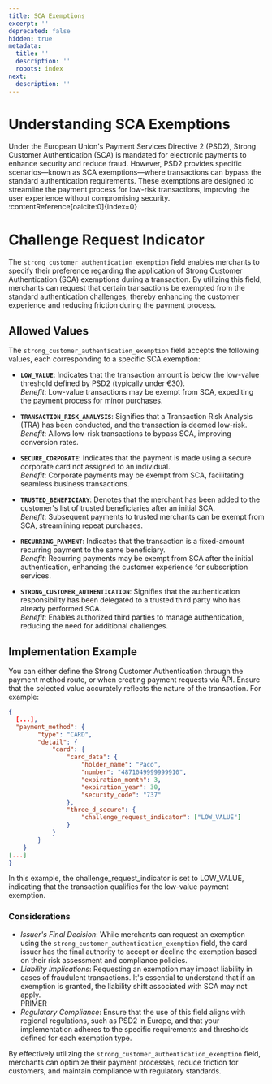 ```yaml
---
title: SCA Exemptions
excerpt: ''
deprecated: false
hidden: true
metadata:
  title: ''
  description: ''
  robots: index
next:
  description: ''
---
```

# Understanding SCA Exemptions

Under the European Union's Payment Services Directive 2 (PSD2), Strong Customer Authentication (SCA) is mandated for electronic payments to enhance security and reduce fraud. However, PSD2 provides specific scenarios—known as SCA exemptions—where transactions can bypass the standard authentication requirements. These exemptions are designed to streamline the payment process for low-risk transactions, improving the user experience without compromising security. :contentReference[oaicite:0]{index=0}

# Challenge Request Indicator

The `strong_customer_authentication_exemption` field enables merchants to specify their preference regarding the application of Strong Customer Authentication (SCA) exemptions during a transaction. By utilizing this field, merchants can request that certain transactions be exempted from the standard authentication challenges, thereby enhancing the customer experience and reducing friction during the payment process.

## Allowed Values

The `strong_customer_authentication_exemption` field accepts the following values, each corresponding to a specific SCA exemption:

- **`LOW_VALUE`**: Indicates that the transaction amount is below the low-value threshold defined by PSD2 (typically under €30).  
  _Benefit_: Low-value transactions may be exempt from SCA, expediting the payment process for minor purchases. 

- **`TRANSACTION_RISK_ANALYSIS`**: Signifies that a Transaction Risk Analysis (TRA) has been conducted, and the transaction is deemed low-risk.  
  _Benefit_: Allows low-risk transactions to bypass SCA, improving conversion rates. 

- **`SECURE_CORPORATE`**: Indicates that the payment is made using a secure corporate card not assigned to an individual.  
  _Benefit_: Corporate payments may be exempt from SCA, facilitating seamless business transactions. 

- **`TRUSTED_BENEFICIARY`**: Denotes that the merchant has been added to the customer's list of trusted beneficiaries after an initial SCA.  
  _Benefit_: Subsequent payments to trusted merchants can be exempt from SCA, streamlining repeat purchases. 

- **`RECURRING_PAYMENT`**: Indicates that the transaction is a fixed-amount recurring payment to the same beneficiary.  
  _Benefit_: Recurring payments may be exempt from SCA after the initial authentication, enhancing the customer experience for subscription services.

- **`STRONG_CUSTOMER_AUTHENTICATION`**: Signifies that the authentication responsibility has been delegated to a trusted third party who has already performed SCA.  
  _Benefit_: Enables authorized third parties to manage authentication, reducing the need for additional challenges. 

## Implementation Example

You can either define the Strong Customer Authentication through the payment method route, or when creating payment requests via API. Ensure that the selected value accurately reflects the nature of the transaction. For example:

```json
{
  [...],
  "payment_method": {
        "type": "CARD",
        "detail": {
            "card": {
                "card_data": {
                    "holder_name": "Paco",
                    "number": "4871049999999910",
                    "expiration_month": 3,
                    "expiration_year": 30,
                    "security_code": "737"
                },
                "three_d_secure": {
                    "challenge_request_indicator": ["LOW_VALUE"]
                }
            }
        }
    }
[...]
}
```

In this example, the challenge_request_indicator is set to LOW_VALUE, indicating that the transaction qualifies for the low-value payment exemption.

### Considerations

- _Issuer's Final Decision_: While merchants can request an exemption using the `strong_customer_authentication_exemption` field, the card issuer has the final authority to accept or decline the exemption based on their risk assessment and compliance policies.
- _Liability Implications_: Requesting an exemption may impact liability in cases of fraudulent transactions. It's essential to understand that if an exemption is granted, the liability shift associated with SCA may not apply.  
  PRIMER
- _Regulatory Compliance_: Ensure that the use of this field aligns with regional regulations, such as PSD2 in Europe, and that your implementation adheres to the specific requirements and thresholds defined for each exemption type.

By effectively utilizing the `strong_customer_authentication_exemption` field, merchants can optimize their payment processes, reduce friction for customers, and maintain compliance with regulatory standards.